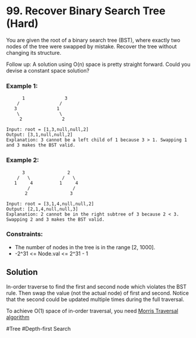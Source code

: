 # 99. Recover Binary Search Tree (Hard)

You are given the root of a binary search tree (BST), where exactly two nodes of the tree were swapped by mistake. Recover the tree without changing its structure.

Follow up: A solution using O(n) space is pretty straight forward. Could you devise a constant space solution?

### Example 1:

```
      1               3
    /               /
   3               1
    \               \
     2               2

Input: root = [1,3,null,null,2]
Output: [3,1,null,null,2]
Explanation: 3 cannot be a left child of 1 because 3 > 1. Swapping 1 and 3 makes the BST valid.
```

### Example 2:

```
      3                2
    /   \            /   \
   1     4          1     4
        /                /
       2                3

Input: root = [3,1,4,null,null,2]
Output: [2,1,4,null,null,3]
Explanation: 2 cannot be in the right subtree of 3 because 2 < 3. Swapping 2 and 3 makes the BST valid.
```

### Constraints:

- The number of nodes in the tree is in the range [2, 1000].
- -2^31 <= Node.val <= 2^31 - 1

## Solution

In-order traverse to find the first and second node which violates the BST rule. Then swap the value (not the actual node) of first and second. Notice that the second could be updated multiple times during the full traversal.

To achieve O(1) space of in-order traversal, you need [Morris Traversal algorithm](https://www.cnblogs.com/AnnieKim/archive/2013/06/15/morristraversal.html)

#Tree #Depth-first Search
